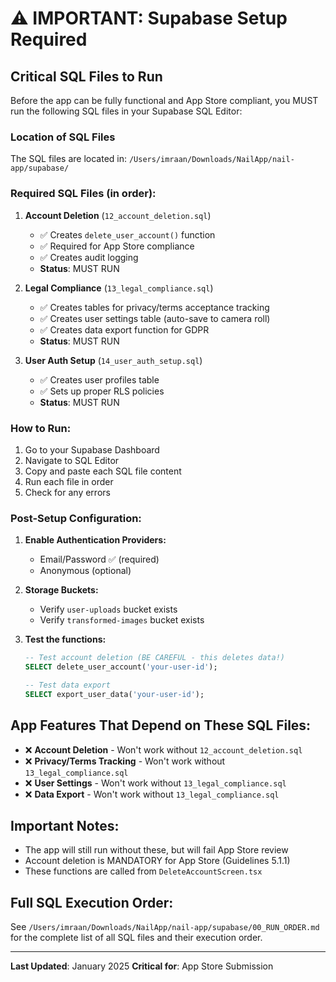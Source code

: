 # ⚠️ IMPORTANT: Supabase Setup Required

## Critical SQL Files to Run

Before the app can be fully functional and App Store compliant, you MUST run the following SQL files in your Supabase SQL Editor:

### Location of SQL Files
The SQL files are located in: `/Users/imraan/Downloads/NailApp/nail-app/supabase/`

### Required SQL Files (in order):

1. **Account Deletion** (`12_account_deletion.sql`)
   - ✅ Creates `delete_user_account()` function
   - ✅ Required for App Store compliance
   - ✅ Creates audit logging
   - **Status**: MUST RUN

2. **Legal Compliance** (`13_legal_compliance.sql`)
   - ✅ Creates tables for privacy/terms acceptance tracking
   - ✅ Creates user settings table (auto-save to camera roll)
   - ✅ Creates data export function for GDPR
   - **Status**: MUST RUN

3. **User Auth Setup** (`14_user_auth_setup.sql`)
   - ✅ Creates user profiles table
   - ✅ Sets up proper RLS policies
   - **Status**: MUST RUN

### How to Run:

1. Go to your Supabase Dashboard
2. Navigate to SQL Editor
3. Copy and paste each SQL file content
4. Run each file in order
5. Check for any errors

### Post-Setup Configuration:

1. **Enable Authentication Providers:**
   - Email/Password ✅ (required)
   - Anonymous (optional)

2. **Storage Buckets:**
   - Verify `user-uploads` bucket exists
   - Verify `transformed-images` bucket exists

3. **Test the functions:**
   ```sql
   -- Test account deletion (BE CAREFUL - this deletes data!)
   SELECT delete_user_account('your-user-id');
   
   -- Test data export
   SELECT export_user_data('your-user-id');
   ```

## App Features That Depend on These SQL Files:

- ❌ **Account Deletion** - Won't work without `12_account_deletion.sql`
- ❌ **Privacy/Terms Tracking** - Won't work without `13_legal_compliance.sql`
- ❌ **User Settings** - Won't work without `13_legal_compliance.sql`
- ❌ **Data Export** - Won't work without `13_legal_compliance.sql`

## Important Notes:

- The app will still run without these, but will fail App Store review
- Account deletion is MANDATORY for App Store (Guidelines 5.1.1)
- These functions are called from `DeleteAccountScreen.tsx`

## Full SQL Execution Order:

See `/Users/imraan/Downloads/NailApp/nail-app/supabase/00_RUN_ORDER.md` for the complete list of all SQL files and their execution order.

---

**Last Updated**: January 2025
**Critical for**: App Store Submission